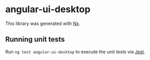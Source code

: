 # angular-ui-desktop

This library was generated with [Nx](https://nx.dev).

## Running unit tests

Run `ng test angular-ui-desktop` to execute the unit tests via [Jest](https://jestjs.io).
